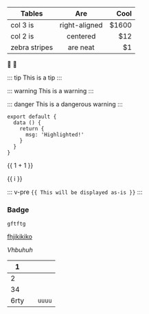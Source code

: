 | Tables        | Are           | Cool  |
| ------------- |:-------------:| -----:|
| col 3 is      | right-aligned | $1600 |
| col 2 is      | centered      |   $12 |
| zebra stripes | are neat      |    $1 |

:tada: :100:

::: tip
This is a tip
:::

::: warning
This is a warning
:::

::: danger
This is a dangerous warning
:::

``` js{4}
export default {
  data () {
    return {
      msg: 'Highlighted!'
    }
  }
}
```

{{ 1 + 1 }}

<span v-for="i in 3">{{ i }} </span>

::: v-pre
`{{ This will be displayed as-is }}`
:::

<do />

### Badge <Badge text="beta" type="warn"/> <Badge text="0.10.1+"/>


`gftftg`

<u>fhjikikiko</u>

*Vhbuhuh*

| 1    |      |        |
| ---- | ---- | ------ |
| 2    |      |        |
| 34   |      |        |
| 6rty |      | `uuuu` |

